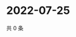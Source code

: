# 2022-07-25

共 0 条

<!-- BEGIN WEIBO -->
<!-- 最后更新时间 Mon Jul 25 2022 12:36:18 GMT+0800 (China Standard Time) -->

<!-- END WEIBO -->
